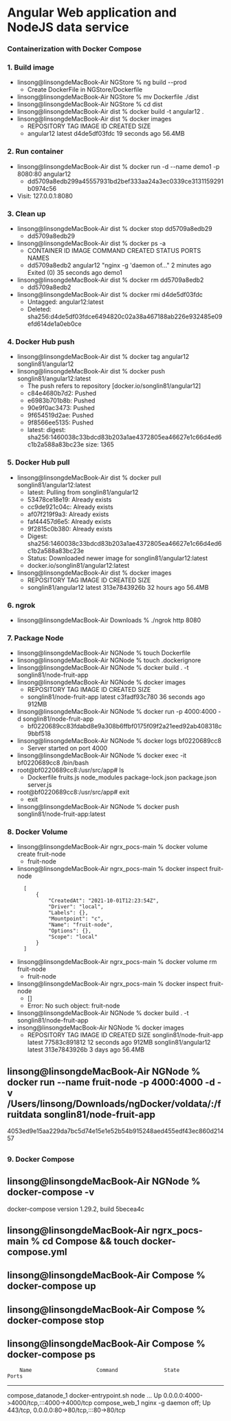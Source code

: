 # Angular Web application and NodeJS data service
### Containerization with Docker Compose

### 1. Build image
- linsong@linsongdeMacBook-Air NGStore % ng build --prod
    * Create DockerFile in NGStore/Dockerfile
- linsong@linsongdeMacBook-Air NGStore % mv Dockerfile ./dist
- linsong@linsongdeMacBook-Air NGStore % cd dist 
- linsong@linsongdeMacBook-Air dist % docker build -t angular12 .
- linsong@linsongdeMacBook-Air dist % docker images
    * REPOSITORY   TAG       IMAGE ID       CREATED          SIZE
    * angular12    latest    d4de5df03fdc   19 seconds ago   56.4MB

### 2. Run container 
- linsong@linsongdeMacBook-Air dist % docker run -d --name demo1 -p 8080:80 angular12
    * dd5709a8edb299a45557931bd2bef333aa24a3ec0339ce3131159291b0974c56
- Visit: 127.0.0.1:8080

### 3. Clean up
- linsong@linsongdeMacBook-Air dist % docker stop dd5709a8edb29
    * dd5709a8edb29
- linsong@linsongdeMacBook-Air dist % docker ps -a 
    * CONTAINER ID   IMAGE       COMMAND                  CREATED         STATUS                      PORTS     NAMES
    * dd5709a8edb2   angular12   "nginx -g 'daemon of…"   2 minutes ago   Exited (0) 35 seconds ago             demo1
- linsong@linsongdeMacBook-Air dist % docker rm dd5709a8edb2  
    * dd5709a8edb2
- linsong@linsongdeMacBook-Air dist % docker rmi d4de5df03fdc
    * Untagged: angular12:latest
    * Deleted: sha256:d4de5df03fdce6494820c02a38a467188ab226e932485e09efd614de1a0eb0ce

### 4. Docker Hub push
- linsong@linsongdeMacBook-Air dist % docker tag angular12 songlin81/angular12
- linsong@linsongdeMacBook-Air dist % docker push songlin81/angular12:latest  
    * The push refers to repository [docker.io/songlin81/angular12]
    * c84e4680b7d2: Pushed 
    * e6983b701b8b: Pushed 
    * 90e9f0ac3473: Pushed 
    * 9f654519d2ae: Pushed 
    * 9f8566ee5135: Pushed 
    * latest: digest: sha256:1460038c33bdcd83b203a1ae4372805ea46627e1c66d4ed6c1b2a588a83bc23e size: 1365

### 5. Docker Hub pull
- linsong@linsongdeMacBook-Air dist % docker pull songlin81/angular12:latest
    * latest: Pulling from songlin81/angular12
    * 53478ce18e19: Already exists 
    * cc9de921c04c: Already exists 
    * af07f219f9a3: Already exists 
    * faf44457d6e5: Already exists 
    * 9f2815c0b380: Already exists 
    * Digest: sha256:1460038c33bdcd83b203a1ae4372805ea46627e1c66d4ed6c1b2a588a83bc23e
    * Status: Downloaded newer image for songlin81/angular12:latest
    * docker.io/songlin81/angular12:latest
- linsong@linsongdeMacBook-Air dist % docker images                         
    * REPOSITORY            TAG       IMAGE ID       CREATED        SIZE
    * songlin81/angular12   latest    313e7843926b   32 hours ago   56.4MB

### 6. ngrok
- linsong@linsongdeMacBook-Air Downloads % ./ngrok http 8080

### 7. Package Node
- linsong@linsongdeMacBook-Air NGNode % touch Dockerfile
- linsong@linsongdeMacBook-Air NGNode % touch .dockerignore
- linsong@linsongdeMacBook-Air NGNode % docker build . -t songlin81/node-fruit-app
- linsong@linsongdeMacBook-Air NGNode % docker images                             
    * REPOSITORY                 TAG       IMAGE ID       CREATED          SIZE
    * songlin81/node-fruit-app   latest    c3fadf93c780   36 seconds ago   912MB
- linsong@linsongdeMacBook-Air NGNode % docker run -p 4000:4000 -d songlin81/node-fruit-app
    * bf0220689cc83fdabd8e9a308b6ffbf0175f09f2a21eed92ab408318c9bbf518
- linsong@linsongdeMacBook-Air NGNode % docker logs bf0220689cc8
    * Server started on port 4000
- linsong@linsongdeMacBook-Air NGNode % docker exec -it bf0220689cc8 /bin/bash
- root@bf0220689cc8:/usr/src/app# ls
    * Dockerfile  fruits.js  node_modules  package-lock.json  package.json  server.js
- root@bf0220689cc8:/usr/src/app# exit
    * exit
- linsong@linsongdeMacBook-Air NGNode % docker push songlin81/node-fruit-app:latest

### 8. Docker Volume
- linsong@linsongdeMacBook-Air ngrx_pocs-main % docker volume create fruit-node 
    * fruit-node
- linsong@linsongdeMacBook-Air ngrx_pocs-main % docker inspect fruit-node 
    ```
      [
          {
              "CreatedAt": "2021-10-01T12:23:54Z",
              "Driver": "local",
              "Labels": {},
              "Mountpoint": "c",
              "Name": "fruit-node",
              "Options": {},
              "Scope": "local"
          }
      ]
    ```
- linsong@linsongdeMacBook-Air ngrx_pocs-main % docker volume rm fruit-node 
    * fruit-node
- linsong@linsongdeMacBook-Air ngrx_pocs-main % docker inspect fruit-node 
    * []
    * Error: No such object: fruit-node
- linsong@linsongdeMacBook-Air NGNode % docker build . -t songlin81/node-fruit-app
- insong@linsongdeMacBook-Air NGNode % docker images
    * REPOSITORY                 TAG       IMAGE ID       CREATED          SIZE
  songlin81/node-fruit-app   latest    77583c891812   12 seconds ago   912MB
  songlin81/angular12        latest    313e7843926b   3 days ago       56.4MB
## linsong@linsongdeMacBook-Air NGNode % docker run --name fruit-node -p 4000:4000 -d -v /Users/linsong/Downloads/ngDocker/voldata/:/fruitdata songlin81/node-fruit-app
  4053ed9e15aa229da7bc5d74e15e1e52b54b915248aed455edf43ec860d21457
## 

### 9. Docker Compose
## linsong@linsongdeMacBook-Air NGNode % docker-compose -v
  docker-compose version 1.29.2, build 5becea4c
## linsong@linsongdeMacBook-Air ngrx_pocs-main % cd Compose && touch docker-compose.yml
## linsong@linsongdeMacBook-Air Compose % docker-compose up
## linsong@linsongdeMacBook-Air Compose % docker-compose stop
## linsong@linsongdeMacBook-Air Compose % docker-compose ps
        Name                     Command               State                     Ports                  
  -------------------------------------------------------------------------------------------------------
  compose_datanode_1   docker-entrypoint.sh node  ...   Up      0.0.0.0:4000->4000/tcp,:::4000->4000/tcp 
  compose_web_1        nginx -g daemon off;             Up      443/tcp, 0.0.0.0:80->80/tcp,:::80->80/tcp
